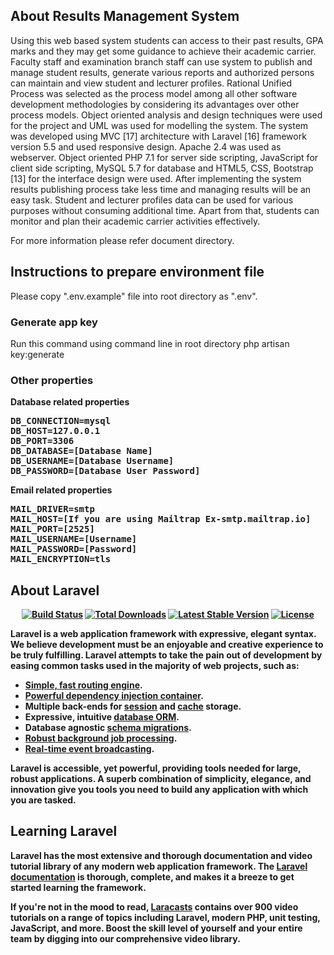 ## About Results Management System

<p>Using this web based system students can access to their past results, GPA marks and they may get some guidance to achieve their academic carrier. Faculty staff and examination branch staff can use system to publish and manage student results, generate various reports and authorized persons can maintain and view student and lecturer profiles.
Rational Unified Process was selected as the process model among all other software development methodologies by considering its advantages over other process models. Object oriented analysis and design techniques were used for the project and UML was used for modelling the system. The system was developed using MVC [17] architecture with Laravel [16] framework version 5.5 and used responsive design. Apache 2.4 was used as webserver. Object oriented PHP 7.1 for server side scripting, JavaScript for client side scripting, MySQL 5.7 for database and HTML5, CSS, Bootstrap [13] for the interface design were used.
After implementing the system results publishing process take less time and managing results will be an easy task. Student and lecturer profiles data can be used for various purposes without consuming additional time. Apart from that, students can monitor and plan their academic carrier activities effectively. 
</p>

<p>
For more information please refer document directory.
</p>

## Instructions to prepare environment file
Please copy ".env.example" file into root directory as ".env". 

### Generate app key
Run this command using command line in root directory
php artisan key:generate

### Other properties
<strong>Database related properties<strong>

<pre>
DB_CONNECTION=mysql
DB_HOST=127.0.0.1
DB_PORT=3306
DB_DATABASE=[Database Name]
DB_USERNAME=[Database Username]
DB_PASSWORD=[Database User Password]
</pre>

<strong>Email related properties</strong>

<pre>
MAIL_DRIVER=smtp
MAIL_HOST=[If you are using Mailtrap Ex-smtp.mailtrap.io]
MAIL_PORT=[2525]
MAIL_USERNAME=[Username]
MAIL_PASSWORD=[Password]
MAIL_ENCRYPTION=tls
</pre>

## About Laravel

<p align="center">
<a href="https://travis-ci.org/laravel/framework"><img src="https://travis-ci.org/laravel/framework.svg" alt="Build Status"></a>
<a href="https://packagist.org/packages/laravel/framework"><img src="https://poser.pugx.org/laravel/framework/d/total.svg" alt="Total Downloads"></a>
<a href="https://packagist.org/packages/laravel/framework"><img src="https://poser.pugx.org/laravel/framework/v/stable.svg" alt="Latest Stable Version"></a>
<a href="https://packagist.org/packages/laravel/framework"><img src="https://poser.pugx.org/laravel/framework/license.svg" alt="License"></a>
</p>


Laravel is a web application framework with expressive, elegant syntax. We believe development must be an enjoyable and creative experience to be truly fulfilling. Laravel attempts to take the pain out of development by easing common tasks used in the majority of web projects, such as:

- [Simple, fast routing engine](https://laravel.com/docs/routing).
- [Powerful dependency injection container](https://laravel.com/docs/container).
- Multiple back-ends for [session](https://laravel.com/docs/session) and [cache](https://laravel.com/docs/cache) storage.
- Expressive, intuitive [database ORM](https://laravel.com/docs/eloquent).
- Database agnostic [schema migrations](https://laravel.com/docs/migrations).
- [Robust background job processing](https://laravel.com/docs/queues).
- [Real-time event broadcasting](https://laravel.com/docs/broadcasting).

Laravel is accessible, yet powerful, providing tools needed for large, robust applications. A superb combination of simplicity, elegance, and innovation give you tools you need to build any application with which you are tasked.

## Learning Laravel

Laravel has the most extensive and thorough documentation and video tutorial library of any modern web application framework. The [Laravel documentation](https://laravel.com/docs) is thorough, complete, and makes it a breeze to get started learning the framework.

If you're not in the mood to read, [Laracasts](https://laracasts.com) contains over 900 video tutorials on a range of topics including Laravel, modern PHP, unit testing, JavaScript, and more. Boost the skill level of yourself and your entire team by digging into our comprehensive video library.
